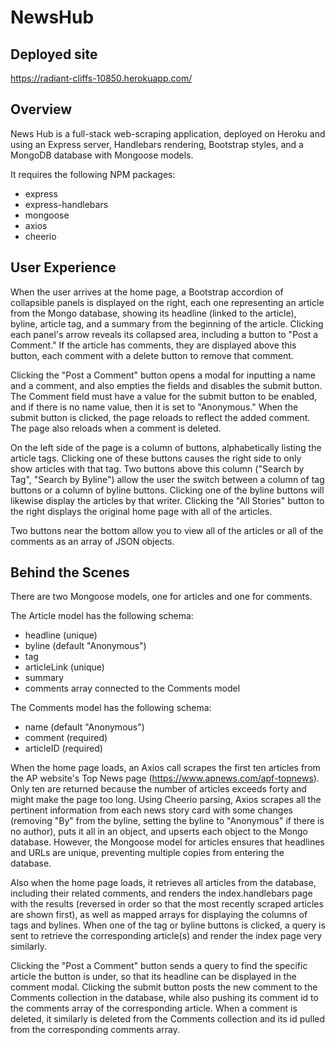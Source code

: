 # NewsHub

## Deployed site

https://radiant-cliffs-10850.herokuapp.com/

## Overview

News Hub is a full-stack web-scraping application, deployed on Heroku and using an Express server, Handlebars rendering, Bootstrap styles, and a MongoDB database with Mongoose models.

It requires the following NPM packages:
* express
* express-handlebars
* mongoose
* axios
* cheerio

## User Experience

When the user arrives at the home page, a Bootstrap accordion of collapsible panels is displayed on the right, each one representing an article from the Mongo database, showing its headline (linked to the article), byline, article tag, and a summary from the beginning of the article. Clicking each panel's arrow reveals its collapsed area, including a button to "Post a Comment." If the article has comments, they are displayed above this button, each comment with a delete button to remove that comment.

Clicking the "Post a Comment" button opens a modal for inputting a name and a comment, and also empties the fields and disables the submit button. The Comment field must have a value for the submit button to be enabled, and if there is no name value, then it is set to "Anonymous." When the submit button is clicked, the page reloads to reflect the added comment. The page also reloads when a comment is deleted.

On the left side of the page is a column of buttons, alphabetically listing the article tags. Clicking one of these buttons causes the right side to only show articles with that tag. Two buttons above this column ("Search by Tag", "Search by Byline") allow the user the switch between a column of tag buttons or a column of byline buttons. Clicking one of the byline buttons will likewise display the articles by that writer. Clicking the "All Stories" button to the right displays the original home page with all of the articles.

Two buttons near the bottom allow you to view all of the articles or all of the comments as an array of JSON objects.

## Behind the Scenes

There are two Mongoose models, one for articles and one for comments.

The Article model has the following schema:
* headline (unique)
* byline (default "Anonymous")
* tag
* articleLink (unique)
* summary
* comments array connected to the Comments model

The Comments model has the following schema:
* name (default "Anonymous")
* comment (required)
* articleID (required)

When the home page loads, an Axios call scrapes the first ten articles from the AP website's Top News page (https://www.apnews.com/apf-topnews). Only ten are returned because the number of articles exceeds forty and might make the page too long. Using Cheerio parsing, Axios scrapes all the pertinent information from each news story card with some changes (removing "By" from the byline, setting the byline to "Anonymous" if there is no author), puts it all in an object, and upserts each object to the Mongo database. However, the Mongoose model for articles ensures that headlines and URLs are unique, preventing multiple copies from entering the database.

Also when the home page loads, it retrieves all articles from the database, including their related comments, and renders the index.handlebars page with the results (reversed in order so that the most recently scraped articles are shown first), as well as mapped arrays for displaying the columns of tags and bylines. When one of the tag or byline buttons is clicked, a query is sent to retrieve the corresponding article(s) and render the index page very similarly.

Clicking the "Post a Comment" button sends a query to find the specific article the button is under, so that its headline can be displayed in the comment modal. Clicking the submit button posts the new comment to the Comments collection in the database, while also pushing its comment id to the comments array of the corresponding article. When a comment is deleted, it similarly is deleted from the Comments collection and its id pulled from the corresponding comments array.



